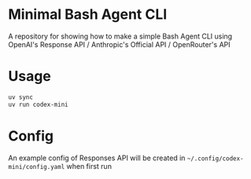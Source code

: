 # Minimal Bash Agent CLI

A repository for showing how to make a simple Bash Agent CLI using OpenAI's Response API / Anthropic's Official API / OpenRouter's API

# Usage

```bash
uv sync
uv run codex-mini
```

# Config
An example config of Responses API will be created in `~/.config/codex-mini/config.yaml` when first run

